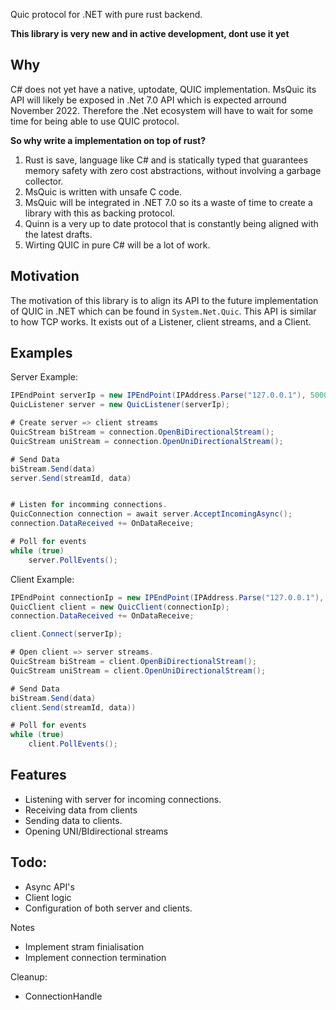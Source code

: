 Quic protocol for .NET with pure rust backend. 

**This library is very new and in active development, dont use it yet**

## Why

C# does not yet have a native, uptodate, QUIC implementation. MsQuic its API will likely be exposed in .Net 7.0 API which is expected arround November 2022. Therefore the .Net ecosystem will have to wait for some time for being able to use QUIC protocol. 

**So why write a implementation on top of rust?**

1) Rust is save, language like C# and is statically typed that guarantees memory safety with zero cost abstractions, without involving a garbage collector. 
2) MsQuic is written with unsafe C code.
3) MsQuic will be integrated in .NET 7.0 so its a waste of time to create a library with this as backing protocol. 
4) Quinn is a very up to date protocol that is constantly being aligned with the latest drafts.
5) Wirting QUIC in pure C# will be a lot of work.


## Motivation

The motivation of this library is to align its API to the future implementation of QUIC in .NET which can be found in `System.Net.Quic`. This API is similar to how TCP works. It exists out of a Listener, client streams, and a Client.

## Examples

Server Example:
```csharp
IPEndPoint serverIp = new IPEndPoint(IPAddress.Parse("127.0.0.1"), 5000);
QuicListener server = new QuicListener(serverIp);

# Create server => client streams 
QuicStream biStream = connection.OpenBiDirectionalStream();
QuicStream uniStream = connection.OpenUniDirectionalStream();

# Send Data
biStream.Send(data)
server.Send(streamId, data)


# Listen for incomming connections.
QuicConnection connection = await server.AcceptIncomingAsync();
connection.DataReceived += OnDataReceive;

# Poll for events
while (true)
    server.PollEvents();
```

Client Example:

```csharp
IPEndPoint connectionIp = new IPEndPoint(IPAddress.Parse("127.0.0.1"), 5001);
QuicClient client = new QuicClient(connectionIp);
connection.DataReceived += OnDataReceive;

client.Connect(serverIp);

# Open client => server streams. 
QuicStream biStream = client.OpenBiDirectionalStream();
QuicStream uniStream = client.OpenUniDirectionalStream();

# Send Data
biStream.Send(data)
client.Send(streamId, data))

# Poll for events
while (true)
    client.PollEvents();

```

## Features

- Listening with server for incoming connections.
- Receiving data from clients
- Sending data to clients.
- Opening UNI/BIdirectional streams  

## Todo:
- Async API's
- Client logic
- Configuration of both server and clients. 



Notes

- Implement stram finialisation
- Implement connection termination


Cleanup:
- ConnectionHandle


